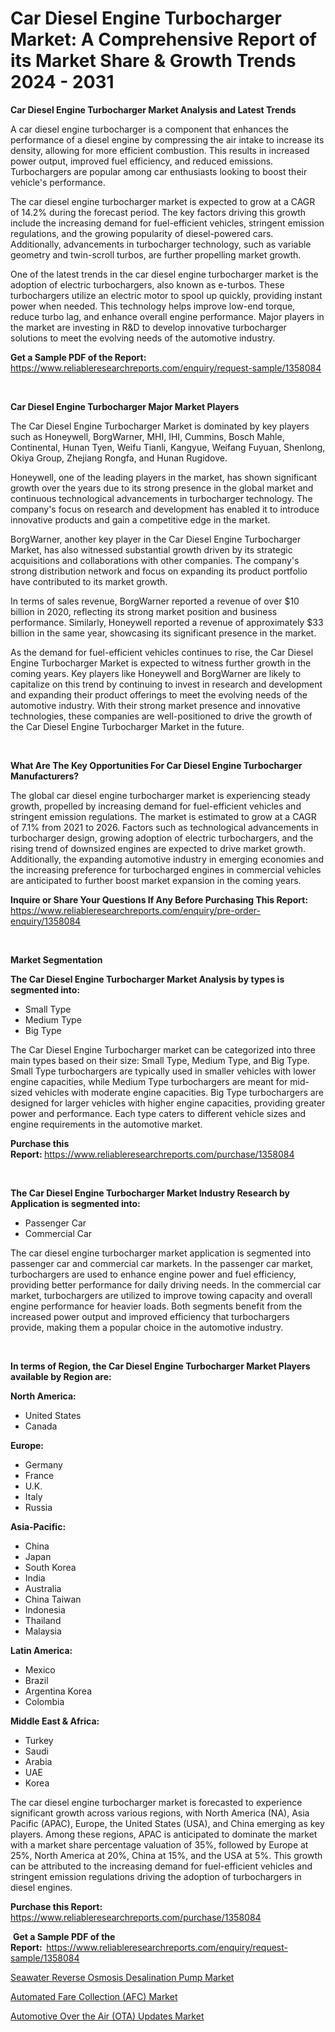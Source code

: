 <p><h1>Car Diesel Engine Turbocharger Market: A Comprehensive Report of its Market Share & Growth Trends 2024 - 2031</h1></p><p><strong>Car Diesel Engine Turbocharger Market Analysis and Latest Trends</strong></p>
<p><p>A car diesel engine turbocharger is a component that enhances the performance of a diesel engine by compressing the air intake to increase its density, allowing for more efficient combustion. This results in increased power output, improved fuel efficiency, and reduced emissions. Turbochargers are popular among car enthusiasts looking to boost their vehicle's performance.</p><p>The car diesel engine turbocharger market is expected to grow at a CAGR of 14.2% during the forecast period. The key factors driving this growth include the increasing demand for fuel-efficient vehicles, stringent emission regulations, and the growing popularity of diesel-powered cars. Additionally, advancements in turbocharger technology, such as variable geometry and twin-scroll turbos, are further propelling market growth.</p><p>One of the latest trends in the car diesel engine turbocharger market is the adoption of electric turbochargers, also known as e-turbos. These turbochargers utilize an electric motor to spool up quickly, providing instant power when needed. This technology helps improve low-end torque, reduce turbo lag, and enhance overall engine performance. Major players in the market are investing in R&D to develop innovative turbocharger solutions to meet the evolving needs of the automotive industry.</p></p>
<p><strong>Get a Sample PDF of the Report:&nbsp;</strong> <a href="https://www.reliableresearchreports.com/enquiry/request-sample/1358084">https://www.reliableresearchreports.com/enquiry/request-sample/1358084</a></p>
<p>&nbsp;</p>
<p><strong>Car Diesel Engine Turbocharger Major Market Players</strong></p>
<p><p>The Car Diesel Engine Turbocharger Market is dominated by key players such as Honeywell, BorgWarner, MHI, IHI, Cummins, Bosch Mahle, Continental, Hunan Tyen, Weifu Tianli, Kangyue, Weifang Fuyuan, Shenlong, Okiya Group, Zhejiang Rongfa, and Hunan Rugidove.</p><p>Honeywell, one of the leading players in the market, has shown significant growth over the years due to its strong presence in the global market and continuous technological advancements in turbocharger technology. The company's focus on research and development has enabled it to introduce innovative products and gain a competitive edge in the market.</p><p>BorgWarner, another key player in the Car Diesel Engine Turbocharger Market, has also witnessed substantial growth driven by its strategic acquisitions and collaborations with other companies. The company's strong distribution network and focus on expanding its product portfolio have contributed to its market growth.</p><p>In terms of sales revenue, BorgWarner reported a revenue of over $10 billion in 2020, reflecting its strong market position and business performance. Similarly, Honeywell reported a revenue of approximately $33 billion in the same year, showcasing its significant presence in the market.</p><p>As the demand for fuel-efficient vehicles continues to rise, the Car Diesel Engine Turbocharger Market is expected to witness further growth in the coming years. Key players like Honeywell and BorgWarner are likely to capitalize on this trend by continuing to invest in research and development and expanding their product offerings to meet the evolving needs of the automotive industry. With their strong market presence and innovative technologies, these companies are well-positioned to drive the growth of the Car Diesel Engine Turbocharger Market in the future.</p></p>
<p>&nbsp;</p>
<p><strong>What Are The Key Opportunities For Car Diesel Engine Turbocharger Manufacturers?</strong></p>
<p><p>The global car diesel engine turbocharger market is experiencing steady growth, propelled by increasing demand for fuel-efficient vehicles and stringent emission regulations. The market is estimated to grow at a CAGR of 7.1% from 2021 to 2026. Factors such as technological advancements in turbocharger design, growing adoption of electric turbochargers, and the rising trend of downsized engines are expected to drive market growth. Additionally, the expanding automotive industry in emerging economies and the increasing preference for turbocharged engines in commercial vehicles are anticipated to further boost market expansion in the coming years.</p></p>
<p><strong>Inquire or Share Your Questions If Any Before Purchasing This Report:</strong> <a href="https://www.reliableresearchreports.com/enquiry/pre-order-enquiry/1358084">https://www.reliableresearchreports.com/enquiry/pre-order-enquiry/1358084</a></p>
<p>&nbsp;</p>
<p><strong>Market Segmentation</strong></p>
<p><strong>The Car Diesel Engine Turbocharger Market Analysis by types is segmented into:</strong></p>
<p><ul><li>Small Type</li><li>Medium Type</li><li>Big Type</li></ul></p>
<p><p>The Car Diesel Engine Turbocharger market can be categorized into three main types based on their size: Small Type, Medium Type, and Big Type. Small Type turbochargers are typically used in smaller vehicles with lower engine capacities, while Medium Type turbochargers are meant for mid-sized vehicles with moderate engine capacities. Big Type turbochargers are designed for larger vehicles with higher engine capacities, providing greater power and performance. Each type caters to different vehicle sizes and engine requirements in the automotive market.</p></p>
<p><strong>Purchase this Report:&nbsp;</strong><a href="https://www.reliableresearchreports.com/purchase/1358084">https://www.reliableresearchreports.com/purchase/1358084</a></p>
<p>&nbsp;</p>
<p><strong>The Car Diesel Engine Turbocharger Market Industry Research by Application is segmented into:</strong></p>
<p><ul><li>Passenger Car</li><li>Commercial Car</li></ul></p>
<p><p>The car diesel engine turbocharger market application is segmented into passenger car and commercial car markets. In the passenger car market, turbochargers are used to enhance engine power and fuel efficiency, providing better performance for daily driving needs. In the commercial car market, turbochargers are utilized to improve towing capacity and overall engine performance for heavier loads. Both segments benefit from the increased power output and improved efficiency that turbochargers provide, making them a popular choice in the automotive industry.</p></p>
<p>&nbsp;</p>
<p><strong>In terms of Region, the Car Diesel Engine Turbocharger Market Players available by Region are:</strong></p>
<p>
    <p> <strong> North America: </strong>
        <ul>
            <li>United States</li>
            <li>Canada</li>
        </ul>
        </p> 
    <p> <strong> Europe: </strong>
        <ul>
            <li>Germany</li>
            <li>France</li>
            <li>U.K.</li>
            <li>Italy</li>
            <li>Russia</li>
        </ul>
        </p> 
    <p> <strong> Asia-Pacific: </strong>
        <ul>
            <li>China</li>
            <li>Japan</li>
            <li>South Korea</li>
            <li>India</li>
            <li>Australia</li>
            <li>China Taiwan</li>
            <li>Indonesia</li>
            <li>Thailand</li>
            <li>Malaysia</li>
        </ul>
        </p> 
    <p> <strong> Latin America: </strong>
        <ul>
            <li>Mexico</li>
            <li>Brazil</li>
            <li>Argentina Korea</li>
            <li>Colombia</li>
        </ul>
        </p> 
    <p> <strong> Middle East & Africa: </strong>
        <ul>
            <li>Turkey</li>
            <li>Saudi</li>
            <li>Arabia</li>
            <li>UAE</li>
            <li>Korea</li>
        </ul>
    </p>
    </p>
<p><p>The car diesel engine turbocharger market is forecasted to experience significant growth across various regions, with North America (NA), Asia Pacific (APAC), Europe, the United States (USA), and China emerging as key players. Among these regions, APAC is anticipated to dominate the market with a market share percentage valuation of 35%, followed by Europe at 25%, North America at 20%, China at 15%, and the USA at 5%. This growth can be attributed to the increasing demand for fuel-efficient vehicles and stringent emission regulations driving the adoption of turbochargers in diesel engines.</p></p>
<p><strong>Purchase this Report: </strong><a href="https://www.reliableresearchreports.com/purchase/1358084">https://www.reliableresearchreports.com/purchase/1358084</a></p>
<p>&nbsp;<strong>Get a Sample PDF of the Report:&nbsp;&nbsp;</strong><a href="https://www.reliableresearchreports.com/enquiry/request-sample/1358084">https://www.reliableresearchreports.com/enquiry/request-sample/1358084</a></p>
<p><strong></strong></p>
<p><p><a href="https://view.publitas.com/reportprime-1/seawater-reverse-osmosis-desalination-pump-market-challenges-opportunities-and-growth-drivers-and-major-market-players-forecasted-for-period-from-2023-2030/">Seawater Reverse Osmosis Desalination Pump Market</a></p><p><a href="https://view.publitas.com/reportprime-1/automated-fare-collection-afc-market-size-and-growth-market-segmentation-regional-and-country-breakdowns-and-market-trends-for-period-from-2023-2030/">Automated Fare Collection (AFC) Market</a></p><p><a href="https://view.publitas.com/reportprime-1/global-automotive-over-the-air-ota-updates-market-by-types-applications-and-major-players-with-regional-growth-rate-analysis-and-development-situation-from-2023-to-2030/">Automotive Over the Air (OTA) Updates Market</a></p></p>